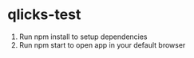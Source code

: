 # qlicks-test
1. Run npm install to setup dependencies
2. Run npm start to open app in your default browser
